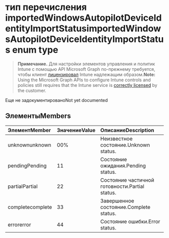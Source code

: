 # <a name="importedwindowsautopilotdeviceidentityimportstatus-enum-type"></a><span data-ttu-id="62635-101">тип перечисления importedWindowsAutopilotDeviceIdentityImportStatus</span><span class="sxs-lookup"><span data-stu-id="62635-101">importedWindowsAutopilotDeviceIdentityImportStatus enum type</span></span>

> <span data-ttu-id="62635-102">**Примечание.** Для настройки элементов управления и политик Intune с помощью API Microsoft Graph по-прежнему требуется, чтобы клиент [лицензировал](https://go.microsoft.com/fwlink/?linkid=839381) Intune надлежащим образом.</span><span class="sxs-lookup"><span data-stu-id="62635-102">**Note:** Using the Microsoft Graph APIs to configure Intune controls and policies still requires that the Intune service is [correctly licensed](https://go.microsoft.com/fwlink/?linkid=839381) by the customer.</span></span>

<span data-ttu-id="62635-103">Еще не задокументировано</span><span class="sxs-lookup"><span data-stu-id="62635-103">Not yet documented</span></span>
## <a name="members"></a><span data-ttu-id="62635-104">Элементы</span><span class="sxs-lookup"><span data-stu-id="62635-104">Members</span></span>
|<span data-ttu-id="62635-105">Элемент</span><span class="sxs-lookup"><span data-stu-id="62635-105">Member</span></span>|<span data-ttu-id="62635-106">Значение</span><span class="sxs-lookup"><span data-stu-id="62635-106">Value</span></span>|<span data-ttu-id="62635-107">Описание</span><span class="sxs-lookup"><span data-stu-id="62635-107">Description</span></span>|
|:---|:---|:---|
|<span data-ttu-id="62635-108">unknown</span><span class="sxs-lookup"><span data-stu-id="62635-108">unknown</span></span>|<span data-ttu-id="62635-109">0</span><span class="sxs-lookup"><span data-stu-id="62635-109">0%</span></span>|<span data-ttu-id="62635-110">Неизвестное состояние.</span><span class="sxs-lookup"><span data-stu-id="62635-110">Unknown status.</span></span>|
|<span data-ttu-id="62635-111">pending</span><span class="sxs-lookup"><span data-stu-id="62635-111">Pending</span></span>|<span data-ttu-id="62635-112">1</span><span class="sxs-lookup"><span data-stu-id="62635-112">1</span></span>|<span data-ttu-id="62635-113">Состояние ожидания.</span><span class="sxs-lookup"><span data-stu-id="62635-113">Pending status.</span></span>|
|<span data-ttu-id="62635-114">partial</span><span class="sxs-lookup"><span data-stu-id="62635-114">Partial</span></span>|<span data-ttu-id="62635-115">2</span><span class="sxs-lookup"><span data-stu-id="62635-115">2</span></span>|<span data-ttu-id="62635-116">Состояние частичной готовности.</span><span class="sxs-lookup"><span data-stu-id="62635-116">Partial status.</span></span>|
|<span data-ttu-id="62635-117">complete</span><span class="sxs-lookup"><span data-stu-id="62635-117">complete</span></span>|<span data-ttu-id="62635-118">3</span><span class="sxs-lookup"><span data-stu-id="62635-118">3</span></span>|<span data-ttu-id="62635-119">Завершенное состояние.</span><span class="sxs-lookup"><span data-stu-id="62635-119">Complete status.</span></span>|
|<span data-ttu-id="62635-120">error</span><span class="sxs-lookup"><span data-stu-id="62635-120">error</span></span>|<span data-ttu-id="62635-121">4</span><span class="sxs-lookup"><span data-stu-id="62635-121">4</span></span>|<span data-ttu-id="62635-122">Состояние ошибки.</span><span class="sxs-lookup"><span data-stu-id="62635-122">Error status.</span></span>|



